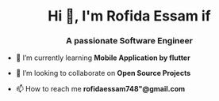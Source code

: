<h1 align="center">Hi 👋, I'm Rofida Essam if</h1>
<h3 align="center">A passionate Software Engineer </h3>





    

<!-- - 🔭 I’m currently working on **Obelaw Documentation** -->

- 🌱 I’m currently learning **Mobile Application by flutter** 

- 👯 I’m looking to collaborate on **Open Source Projects**

- 📫 How to reach me **rofidaessam748"@gmail.com**










